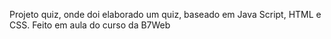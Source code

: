 Projeto quiz, onde doi elaborado um quiz, baseado em Java Script, HTML e CSS. Feito em aula do curso da B7Web